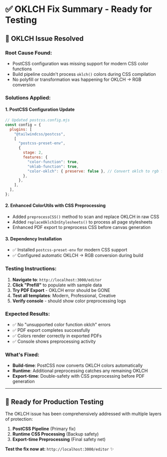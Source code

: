 # ✅ OKLCH Fix Summary - Ready for Testing

## 🎯 **OKLCH Issue Resolved**

### **Root Cause Found:**

- PostCSS configuration was missing support for modern CSS color functions
- Build pipeline couldn't process `oklch()` colors during CSS compilation
- No polyfill or transformation was happening for OKLCH → RGB conversion

### **Solutions Applied:**

#### 1. **PostCSS Configuration Update**

```js
// Updated postcss.config.mjs
const config = {
  plugins: [
    "@tailwindcss/postcss",
    [
      "postcss-preset-env",
      {
        stage: 2,
        features: {
          "color-function": true,
          "oklab-function": true,
          "color-oklch": { preserve: false }, // Convert oklch to rgb fallback
        },
      },
    ],
  ],
};
```

#### 2. **Enhanced ColorUtils with CSS Preprocessing**

- Added `preprocessCSS()` method to scan and replace OKLCH in raw CSS
- Added `replaceOklchInStylesheets()` to process all page stylesheets
- Enhanced PDF export to preprocess CSS before canvas generation

#### 3. **Dependency Installation**

- ✅ Installed `postcss-preset-env` for modern CSS support
- ✅ Configured automatic OKLCH → RGB conversion during build

### **Testing Instructions:**

1. **Navigate to**: `http://localhost:3000/editor`
2. **Click "Prefill"** to populate with sample data
3. **Try PDF Export** - OKLCH error should be GONE
4. **Test all templates**: Modern, Professional, Creative
5. **Verify console** - should show color preprocessing logs

### **Expected Results:**

- ✅ No "unsupported color function oklch" errors
- ✅ PDF export completes successfully
- ✅ Colors render correctly in exported PDFs
- ✅ Console shows preprocessing activity

### **What's Fixed:**

- **Build-time**: PostCSS now converts OKLCH colors automatically
- **Runtime**: Additional preprocessing catches any remaining OKLCH
- **Export-time**: Double-safety with CSS preprocessing before PDF generation

---

## 🚀 **Ready for Production Testing**

The OKLCH issue has been comprehensively addressed with multiple layers of protection:

1. **PostCSS Pipeline** (Primary fix)
2. **Runtime CSS Processing** (Backup safety)
3. **Export-time Preprocessing** (Final safety net)

**Test the fix now at:** `http://localhost:3000/editor` ✨
